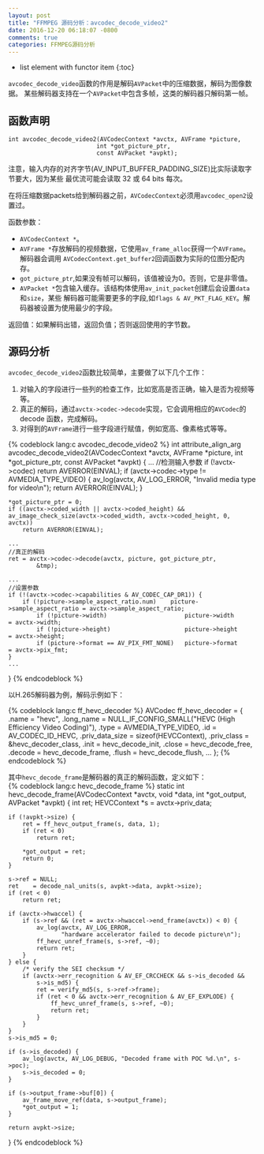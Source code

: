 ```yaml
---
layout: post
title: "FFMPEG 源码分析：avcodec_decode_video2"
date: 2016-12-20 06:18:07 -0800
comments: true
categories: FFMPEG源码分析
---
```


* list element with functor item
{:toc}

`avcodec_decode_video`函数的作用是解码`AVPacket`中的压缩数据，解码为图像数据。
某些解码器支持在一个`AVPacket`中包含多帧，这类的解码器只解码第一帧。  

<!--more-->

## 函数声明

```
int avcodec_decode_video2(AVCodecContext *avctx, AVFrame *picture,
                         int *got_picture_ptr,
                         const AVPacket *avpkt);
```

注意，输入内存的对齐字节(AV_INPUT_BUFFER_PADDING_SIZE)比实际读取字节要大，因为某些
最优流可能会读取 32 或 64 bits 每次。  

在将压缩数据packets给到解码器之前，`AVCodecContext`必须用`avcodec_open2`设置过。  

函数参数：  

* `AVCodecContext *`。  
* `AVFrame *`存放解码的视频数据，它使用`av_frame_alloc`获得一个`AVFrame`。解码器会调用
`AVCodecContext.get_buffer2`回调函数为实际的位图分配内存。  
* `got_picture_ptr`,如果没有帧可以解码，该值被设为0。否则，它是非零值。  
* `AVPacket *`包含输入缓存。该结构体使用`av_init_packet`创建后会设置`data`和`size`，某些
解码器可能需要更多的字段,如`flags & AV_PKT_FLAG_KEY`。解码器被设置为使用最少的字段。  

返回值：如果解码出错，返回负值；否则返回使用的字节数。  

## 源码分析

`avcodec_decode_video2`函数比较简单，主要做了以下几个工作：  

1. 对输入的字段进行一些列的检查工作，比如宽高是否正确，输入是否为视频等等。  
2. 真正的解码，通过`avctx->codec->decode`实现，它会调用相应的`AVCodec`的 decode 函数，完成解码。  
3. 对得到的`AVFrame`进行一些字段进行赋值，例如宽高、像素格式等等。  

{% codeblock lang:c avcodec_decode_video2 %}
int attribute_align_arg avcodec_decode_video2(AVCodecContext *avctx, AVFrame *picture,
                                              int *got_picture_ptr,
                                              const AVPacket *avpkt)
{
    ...
    //检测输入参数
    if (!avctx->codec)
        return AVERROR(EINVAL);
    if (avctx->codec->type != AVMEDIA_TYPE_VIDEO) {
        av_log(avctx, AV_LOG_ERROR, "Invalid media type for video\n");
        return AVERROR(EINVAL);
    }

    *got_picture_ptr = 0;
    if ((avctx->coded_width || avctx->coded_height) && av_image_check_size(avctx->coded_width, avctx->coded_height, 0, avctx))
        return AVERROR(EINVAL);

    ...
    //真正的解码
    ret = avctx->codec->decode(avctx, picture, got_picture_ptr,
            &tmp);

    ...
    //设置参数
    if (!(avctx->codec->capabilities & AV_CODEC_CAP_DR1)) {
        if (!picture->sample_aspect_ratio.num)    picture->sample_aspect_ratio = avctx->sample_aspect_ratio;
            if (!picture->width)                      picture->width               = avctx->width;
            if (!picture->height)                     picture->height              = avctx->height;
            if (picture->format == AV_PIX_FMT_NONE)   picture->format              = avctx->pix_fmt;
    }
    ...
}
{% endcodeblock %}

以H.265解码器为例，解码示例如下：  

{% codeblock lang:c ff_hevc_decoder %}
AVCodec ff_hevc_decoder = {
    .name                  = "hevc",
    .long_name             = NULL_IF_CONFIG_SMALL("HEVC (High Efficiency Video Coding)"),
    .type                  = AVMEDIA_TYPE_VIDEO,
    .id                    = AV_CODEC_ID_HEVC,
    .priv_data_size        = sizeof(HEVCContext),
    .priv_class            = &hevc_decoder_class,
    .init                  = hevc_decode_init,
    .close                 = hevc_decode_free,
    .decode                = hevc_decode_frame,
    .flush                 = hevc_decode_flush,
    ...
};
{% endcodeblock %}

其中`hevc_decode_frame`是解码器的真正的解码函数，定义如下：  
{% codeblock lang:c hevc_decode_frame %}
static int hevc_decode_frame(AVCodecContext *avctx, void *data, int *got_output,
                             AVPacket *avpkt)
{
    int ret;
    HEVCContext *s = avctx->priv_data;

    if (!avpkt->size) {
        ret = ff_hevc_output_frame(s, data, 1);
        if (ret < 0)
            return ret;

        *got_output = ret;
        return 0;
    }

    s->ref = NULL;
    ret    = decode_nal_units(s, avpkt->data, avpkt->size);
    if (ret < 0)
        return ret;

    if (avctx->hwaccel) {
        if (s->ref && (ret = avctx->hwaccel->end_frame(avctx)) < 0) {
            av_log(avctx, AV_LOG_ERROR,
                   "hardware accelerator failed to decode picture\n");
            ff_hevc_unref_frame(s, s->ref, ~0);
            return ret;
        }
    } else {
        /* verify the SEI checksum */
        if (avctx->err_recognition & AV_EF_CRCCHECK && s->is_decoded &&
            s->is_md5) {
            ret = verify_md5(s, s->ref->frame);
            if (ret < 0 && avctx->err_recognition & AV_EF_EXPLODE) {
                ff_hevc_unref_frame(s, s->ref, ~0);
                return ret;
            }
        }
    }
    s->is_md5 = 0;

    if (s->is_decoded) {
        av_log(avctx, AV_LOG_DEBUG, "Decoded frame with POC %d.\n", s->poc);
        s->is_decoded = 0;
    }

    if (s->output_frame->buf[0]) {
        av_frame_move_ref(data, s->output_frame);
        *got_output = 1;
    }

    return avpkt->size;
}
{% endcodeblock %}

